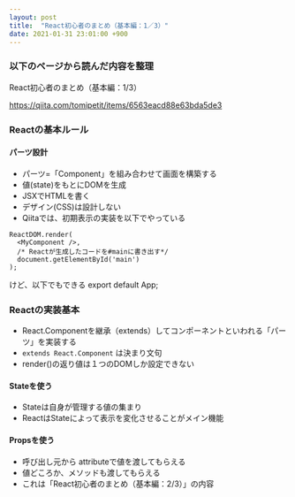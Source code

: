 ```yaml
---
layout: post
title:  "React初心者のまとめ（基本編：1／3）"
date: 2021-01-31 23:01:00 +900
---
```


### 以下のページから読んだ内容を整理

React初心者のまとめ（基本編：1/3）

https://qiita.com/tomipetit/items/6563eacd88e63bda5de3  

### Reactの基本ルール

#### パーツ設計

* パーツ=「Component」を組み合わせて画面を構築する
* 値(state)をもとにDOMを生成
*  JSXでHTMLを書く
* デザイン(CSS)は設計しない
*  Qiitaでは、初期表示の実装を以下でやっている

```
ReactDOM.render(
  <MyComponent />,
  /* Reactが生成したコードを#mainに書き出す*/
  document.getElementById('main') 
);
```

けど、以下でもできる
export default App;

### Reactの実装基本

* React.Componentを継承（extends）してコンポーネントといわれる「パーツ」を実装する
* ```extends React.Component``` は決まり文句
* render()の返り値は１つのDOMしか設定できない

#### Stateを使う

* Stateは自身が管理する値の集まり
* ReactはStateによって表示を変化させることがメイン機能

#### Propsを使う

* 呼び出し元から attributeで値を渡してもらえる
* 値どころか、メソッドも渡してもらえる
* これは「React初心者のまとめ（基本編：2/3）」の内容
